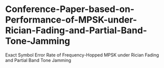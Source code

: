 # Conference-Paper-based-on-Performance-of-MPSK-under-Rician-Fading-and-Partial-Band-Tone-Jamming
Exact Symbol Error Rate of Frequency-Hopped MPSK under Rician Fading and Partial Band Tone Jamming
